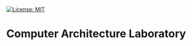 [![License: MIT](https://img.shields.io/badge/License-MIT-yellow.svg)](https://opensource.org/licenses/MIT)

# Computer Architecture Laboratory
